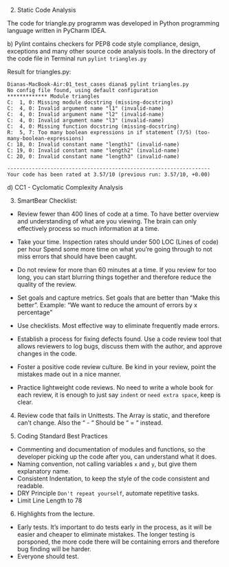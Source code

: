 2. Static Code Analysis

The code for triangle.py programm was developed in Python programming language
written in PyCharm IDEA.

b) Pylint contains checkers for PEP8 code style compliance, design, exceptions
   and many other source code analysis tools.
   In the directory of the code file in Terminal run `pylint triangles.py`

   Result for triangles.py:

```
Dianas-MacBook-Air:01_test_cases diana$ pylint triangles.py
No config file found, using default configuration
************* Module triangles
C:  1, 0: Missing module docstring (missing-docstring)
C:  4, 0: Invalid argument name "l1" (invalid-name)
C:  4, 0: Invalid argument name "l2" (invalid-name)
C:  4, 0: Invalid argument name "l3" (invalid-name)
C:  4, 0: Missing function docstring (missing-docstring)
R:  5, 7: Too many boolean expressions in if statement (7/5) (too-many-boolean-expressions)
C: 18, 0: Invalid constant name "length1" (invalid-name)
C: 19, 0: Invalid constant name "length2" (invalid-name)
C: 20, 0: Invalid constant name "length3" (invalid-name)

------------------------------------------------------------------
Your code has been rated at 3.57/10 (previous run: 3.57/10, +0.00)
```

d) CC1 - Cyclomatic Complexity Analysis


3. SmartBear Checklist:

* Review fewer than 400 lines of code at a time.
To have better overview and understanding of what are you viewing.
The brain can only effectively process so much information at a time.

* Take your time. Inspection rates should under 500 LOC (Lines of code) per hour
Spend some more time on what you’re going through to not miss errors that
should have been caught.

* Do not review for more than 60 minutes at a time.
If you review for too long, you can start blurring things together and
therefore reduce the quality of the review.

* Set goals and capture metrics.
Set goals that are better than “Make this better”.
Example: “We want to reduce the amount of errors by x percentage”

* Use checklists.
Most effective way to eliminate frequently made errors.

* Establish a process for fixing defects found.
Use a code review tool that allows reviewers to log bugs, discuss them with
the author, and approve changes in the code.

* Foster a positive code review culture.
Be kind in your review, point the mistakes made out in a nice manner.

* Practice lightweight code reviews.
No need to write a whole book for each review, it is enough to just say `indent`
or `need extra space`, keep is clear.

4. Review code that fails in Unittests.
The Array is static, and therefore can’t change.
Also the “ -  “ Should be “ = “ instead.

5. Coding Standard Best Practices
* Commenting and documentation of modules and functions, so the developer picking
up the code after you, can understand what it does.
* Naming convention, not calling variables `x` and `y`, but give them explanatory name.
* Consistent Indentation, to keep the style of the code consistent and readable.
* DRY Principle `Don't repeat yourself`, automate repetitive tasks.
* Limit Line Length to 78

6. Highlights from the lecture.
* Early tests.
It’s important to do tests early in the process, as it will be easier and cheaper 
to eliminate mistakes. The longer testing is porsponed, the more code there will
be containing errors and therefore bug finding will be harder.
* Everyone should test.
